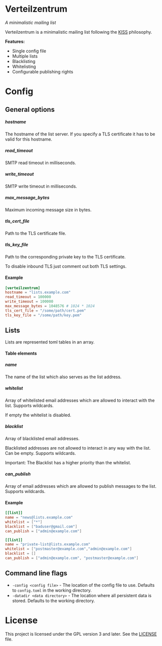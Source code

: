 # Verteilzentrum

*A minimalistic mailing list*

Verteilzentrum is a minimalistic mailing list following the [KISS](https://en.wikipedia.org/wiki/KISS_principle) philosophy. 

**Features:**
- Single config file
- Multiple lists
- Blacklisting
- Whitelisting
- Configurable publishing rights

# Config
## General options

##### hostname
The hostname of the list server. If you specify a TLS certificate it has to be valid for this hostname.

##### read_timeout
SMTP read timeout in milliseconds.

##### write_timeout
SMTP write timeout in milliseconds.

##### max_message_bytes
Maximum incoming message size in bytes.

##### tls_cert_file
Path to the TLS certificate file.

##### tls_key_file
Path to the corresponding private key to the TLS certificate. 

To disable inbound TLS just comment out both TLS settings.

#### Example
````toml
[verteilzentrum]
hostname = "lists.example.com"
read_timeout = 100000
write_timeout = 100000
max_message_bytes = 1048576 # 1024 * 1024
tls_cert_file = "/some/path/cert.pem"
tls_key_file = "/some/path/key.pem"
````

## Lists
Lists are represented toml tables in an array.

#### Table elements
##### name 
The name of the list which also serves as the list address.
##### whitelist
Array of whitelisted email addresses which are allowed to interact with the list. Supports wildcards.

If empty the whitelist is disabled.
##### blacklist
Array of blacklisted email addresses. 

Blacklisted addresses are not allowed to interact in any way with the list. Can be empty. Supports wildcards. 

Important: The Blacklist has a higher priority than the whitelist.
##### can_publish
Array of email addresses which are allowed to publish messages to the list. Supports wildcards.

#### Example
````toml
[[list]]
name = "news@lists.example.com"
whitelist = ["*"]
blacklist = ["baduser@gmail.com"]
can_publish = ["admin@example.com"]

[[list]]
name = "private-list@lists.example.com"
whitelist = ["postmaster@example.com","admin@example.com"]
blacklist = []
can_publish = ["admin@example.com", "postmaster@example.com"]
````

## Command line flags
- `-config <config file>` - The location of the config file to use. Defaults to `config.toml` in the working directory.
- `-datadir <data directory>` - The location where all persistent data is stored. Defaults to the working directory.

# License
This project is licensed under the GPL version 3 and later. See the [LICENSE](LICENSE) file. 